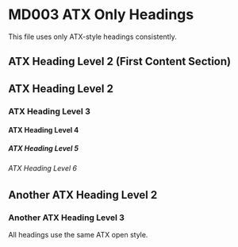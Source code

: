 # MD003 ATX Only Headings

This file uses only ATX-style headings consistently.

## ATX Heading Level 2 (First Content Section)

## ATX Heading Level 2

### ATX Heading Level 3

#### ATX Heading Level 4

##### ATX Heading Level 5

###### ATX Heading Level 6

## Another ATX Heading Level 2

### Another ATX Heading Level 3

All headings use the same ATX open style.
